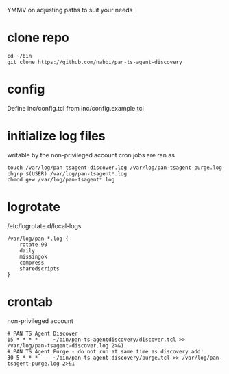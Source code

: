 YMMV on adjusting paths to suit your needs

# clone repo
```
cd ~/bin
git clone https://github.com/nabbi/pan-ts-agent-discovery
```

# config
Define inc/config.tcl from inc/config.example.tcl

# initialize log files
writable by the non-privileged account cron jobs are ran as
```
touch /var/log/pan-tsagent-discover.log /var/log/pan-tsagent-purge.log
chgrp $(USER) /var/log/pan-tsagent*.log
chmod g+w /var/log/pan-tsagent*.log
```

# logrotate
/etc/logrotate.d/local-logs
```
/var/log/pan-*.log {
    rotate 90
    daily
    missingok
    compress
    sharedscripts
}
```

# crontab
non-privileged account
```
# PAN TS Agent Discover
15 * * * *     ~/bin/pan-ts-agentdiscovery/discover.tcl >> /var/log/pan-tsagent-discover.log 2>&1
# PAN TS Agent Purge - do not run at same time as discovery add!
30 5 * * *     ~/bin/pan-ts-agent-discovery/purge.tcl >> /var/log/pan-tsagent-purge.log 2>&1
```
